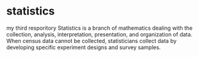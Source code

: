 # statistics
my third resporitory
Statistics is a branch of mathematics dealing with the collection, analysis, interpretation, presentation, and organization of data.
When census data cannot be collected, statisticians collect data by developing specific experiment designs and survey samples. 
